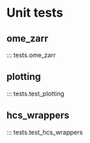 # Unit tests
## ome_zarr
::: tests.ome_zarr

## plotting
::: tests.test_plotting

## hcs_wrappers
::: tests.test_hcs_wrappers
